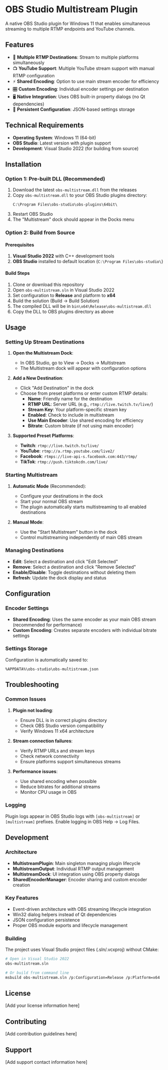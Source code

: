 # OBS Studio Multistream Plugin

A native OBS Studio plugin for Windows 11 that enables simultaneous streaming to multiple RTMP endpoints and YouTube channels.

## Features

- 🔀 **Multiple RTMP Destinations**: Stream to multiple platforms simultaneously
- 📺 **YouTube Support**: Multiple YouTube stream support with manual RTMP configuration
- ⚡ **Shared Encoding**: Option to use main stream encoder for efficiency
- 🎛️ **Custom Encoding**: Individual encoder settings per destination
- 🖥️ **Native Integration**: Uses OBS built-in property dialogs (no Qt dependencies)
- 💾 **Persistent Configuration**: JSON-based settings storage

## Technical Requirements

- **Operating System**: Windows 11 (64-bit)
- **OBS Studio**: Latest version with plugin support
- **Development**: Visual Studio 2022 (for building from source)

## Installation

### Option 1: Pre-built DLL (Recommended)

1. Download the latest `obs-multistream.dll` from the releases
2. Copy `obs-multistream.dll` to your OBS Studio plugins directory:
   ```
   C:\Program Files\obs-studio\obs-plugins\64bit\
   ```
3. Restart OBS Studio
4. The "Multistream" dock should appear in the Docks menu

### Option 2: Build from Source

#### Prerequisites

1. **Visual Studio 2022** with C++ development tools
2. **OBS Studio** installed to default location (`C:\Program Files\obs-studio\`)

#### Build Steps

1. Clone or download this repository
2. Open `obs-multistream.sln` in Visual Studio 2022
3. Set configuration to **Release** and platform to **x64**
4. Build the solution (Build → Build Solution)
5. The compiled DLL will be in `bin\x64\Release\obs-multistream.dll`
6. Copy the DLL to OBS plugins directory as above

## Usage

### Setting Up Stream Destinations

1. **Open the Multistream Dock**:
   - In OBS Studio, go to View → Docks → Multistream
   - The Multistream dock will appear with configuration options

2. **Add a New Destination**:
   - Click "Add Destination" in the dock
   - Choose from preset platforms or enter custom RTMP details:
     - **Name**: Friendly name for the destination
     - **RTMP URL**: Server URL (e.g., `rtmp://live.twitch.tv/live/`)
     - **Stream Key**: Your platform-specific stream key
     - **Enabled**: Check to include in multistream
     - **Use Main Encoder**: Use shared encoding for efficiency
     - **Bitrate**: Custom bitrate (if not using main encoder)

3. **Supported Preset Platforms**:
   - **Twitch**: `rtmp://live.twitch.tv/live/`
   - **YouTube**: `rtmp://a.rtmp.youtube.com/live2/`
   - **Facebook**: `rtmps://live-api-s.facebook.com:443/rtmp/`
   - **TikTok**: `rtmp://push.tiktokcdn.com/live/`

### Starting Multistream

1. **Automatic Mode** (Recommended):
   - Configure your destinations in the dock
   - Start your normal OBS stream
   - The plugin automatically starts multistreaming to all enabled destinations

2. **Manual Mode**:
   - Use the "Start Multistream" button in the dock
   - Control multistreaming independently of main OBS stream

### Managing Destinations

- **Edit**: Select a destination and click "Edit Selected"
- **Remove**: Select a destination and click "Remove Selected"
- **Enable/Disable**: Toggle destinations without deleting them
- **Refresh**: Update the dock display and status

## Configuration

### Encoder Settings

- **Shared Encoding**: Uses the same encoder as your main OBS stream (recommended for performance)
- **Custom Encoding**: Creates separate encoders with individual bitrate settings

### Settings Storage

Configuration is automatically saved to:
```
%APPDATA%\obs-studio\obs-multistream.json
```

## Troubleshooting

### Common Issues

1. **Plugin not loading**:
   - Ensure DLL is in correct plugins directory
   - Check OBS Studio version compatibility
   - Verify Windows 11 x64 architecture

2. **Stream connection failures**:
   - Verify RTMP URLs and stream keys
   - Check network connectivity
   - Ensure platforms support simultaneous streams

3. **Performance issues**:
   - Use shared encoding when possible
   - Reduce bitrates for additional streams
   - Monitor CPU usage in OBS

### Logging

Plugin logs appear in OBS Studio logs with `[obs-multistream]` or `[multistream]` prefixes. Enable logging in OBS Help → Log Files.

## Development

### Architecture

- **MultistreamPlugin**: Main singleton managing plugin lifecycle
- **MultistreamOutput**: Individual RTMP output management  
- **MultistreamDock**: UI integration using OBS property dialogs
- **SharedEncoderManager**: Encoder sharing and custom encoder creation

### Key Features

- Event-driven architecture with OBS streaming lifecycle integration
- Win32 dialog helpers instead of Qt dependencies
- JSON configuration persistence
- Proper OBS module exports and lifecycle management

### Building

The project uses Visual Studio project files (.sln/.vcxproj) without CMake:

```bash
# Open in Visual Studio 2022
obs-multistream.sln

# Or build from command line
msbuild obs-multistream.sln /p:Configuration=Release /p:Platform=x64
```

## License

[Add your license information here]

## Contributing

[Add contribution guidelines here]

## Support

[Add support contact information here] 